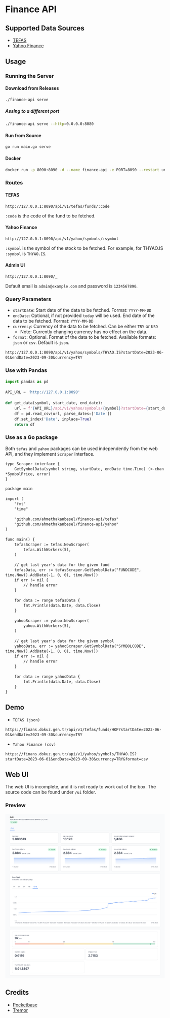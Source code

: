 # Finance API

## Supported Data Sources

- [TEFAS](https://tefas.gov.tr/)
- [Yahoo Finance](https://finance.yahoo.com/)

## Usage

### Running the Server

#### Download from Releases

```bash
./finance-api serve
```

##### Assing to a different port

```bash
./finance-api serve --http=0.0.0.0:8080
```

#### Run from Source

```bash
go run main.go serve
```

#### Docker

```bash
docker run -p 8090:8090 -d --name finance-api -e PORT=8090 --restart unless-stopped finance-api
```

### Routes

#### TEFAS

```
http://127.0.0.1:8090/api/v1/tefas/funds/:code
```

`:code` is the code of the fund to be fetched.

#### Yahoo Finance

```
http://127.0.0.1:8090/api/v1/yahoo/symbols/:symbol
```

`:symbol` is the symbol of the stock to be fetched. For example, for THYAO.IS
`:symbol` is `THYAO.IS`.

#### Admin UI

```
http://127.0.0.1:8090/_
```

Default email is `admin@example.com` and password is `1234567890`.

### Query Parameters

- `startDate`: Start date of the data to be fetched. Format: `YYYY-MM-DD`
- `endDate`: Optional, if not provided `today` will be used. End date of the
  data to be fetched. Format: `YYYY-MM-DD`
- `currency`: Currency of the data to be fetched. Can be either `TRY` or `USD`
  - Note: Currently changing currency has no effect on the data.
- `format`: Optional. Format of the data to be fetched. Available formats:
  `json` or `csv`. Default is `json`.

```
http://127.0.0.1:8090/api/v1/yahoo/symbols/THYAO.IS?startDate=2023-06-01&endDate=2023-09-30&currency=TRY
```

### Use with Pandas

```python
import pandas as pd

API_URL = 'http://127.0.0.1:8090'

def get_data(symbol, start_date, end_date):
    url = f'{API_URL}/api/v1/yahoo/symbols/{symbol}?startDate={start_date}&endDate={end_date}&format=csv'
    df = pd.read_csv(url, parse_dates=['Date'])
    df.set_index('Date', inplace=True)
    return df
```

### Use as a Go package

Both `tefas` and `yahoo` packages can be used independently from the web API,
and they implement `Scraper` interface.

```golang
type Scraper interface {
	GetSymbolData(symbol string, startDate, endDate time.Time) (<-chan *SymbolPrice, error)
}
```

```golang
package main

import (
	"fmt"
	"time"

	"github.com/ahmethakanbesel/finance-api/tefas"
	"github.com/ahmethakanbesel/finance-api/yahoo"
)

func main() {
	tefasScraper := tefas.NewScraper(
		tefas.WithWorkers(5),
	)

	// get last year's data for the given fund
	tefasData, err := tefasScraper.GetSymbolData("FUNDCODE", time.Now().AddDate(-1, 0, 0), time.Now())
	if err != nil {
		// handle error
	}

	for data := range tefasData {
		fmt.Println(data.Date, data.Close)
	}

	yahooScraper := yahoo.NewScraper(
		yahoo.WithWorkers(5),
	)

	// get last year's data for the given symbol
	yahooData, err := yahooScraper.GetSymbolData("SYMBOLCODE", time.Now().AddDate(-1, 0, 0), time.Now())
	if err != nil {
		// handle error
	}

	for data := range yahooData {
		fmt.Println(data.Date, data.Close)
	}
}
```

## Demo

- `TEFAS (json)`

```
https://finans.dokuz.gen.tr/api/v1/tefas/funds/HKP?startDate=2023-06-01&endDate=2023-09-30&currency=TRY
```

- `Yahoo Finance (csv)`

```
https://finans.dokuz.gen.tr/api/v1/yahoo/symbols/THYAO.IS?startDate=2023-06-01&endDate=2023-09-30&currency=TRY&format=csv
```

## Web UI

The web UI is incomplete, and it is not ready to work out of the box. The source
code can be found under `/ui` folder.

### Preview

![web ui preview](/docs/web-ui-preview.png "web ui preview")

## Credits

- [Pocketbase](https://github.com/pocketbase/pocketbase)
- [Tremor](https://www.tremor.so/)
